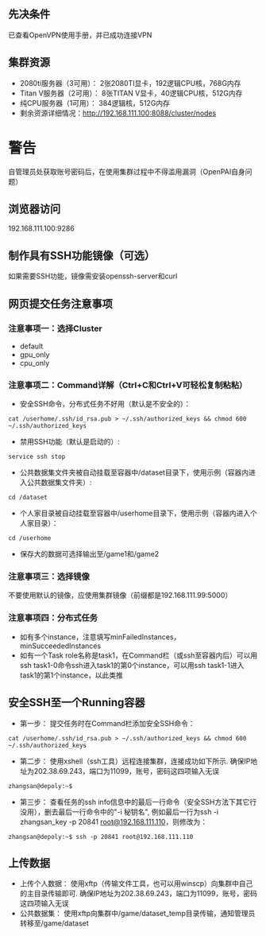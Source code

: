 ## 先决条件
已查看OpenVPN使用手册，并已成功连接VPN
## 集群资源
* 2080ti服务器（3可用）： 2张2080TI显卡，192逻辑CPU核，768G内存
* Titan V服务器（2可用）： 8张TITAN V显卡，40逻辑CPU核，512G内存
* 纯CPU服务器（1可用）： 384逻辑核，512G内存 
* 剩余资源详细情况：http://192.168.111.100:8088/cluster/nodes
# 警告
自管理员处获取账号密码后，在使用集群过程中不得滥用漏洞（OpenPAI自身问题）
## 浏览器访问
192.168.111.100:9286
## 制作具有SSH功能镜像（可选）
如果需要SSH功能，镜像需安装openssh-server和curl
## 网页提交任务注意事项
### 注意事项一：选择Cluster
* default
* gpu_only
* cpu_only
### 注意事项二：Command详解（Ctrl+C和Ctrl+V可轻松复制粘粘）
* 安全SSH命令，分布式任务不好用（默认是不安全的）：
```
cat /userhome/.ssh/id_rsa.pub > ~/.ssh/authorized_keys && chmod 600 ~/.ssh/authorized_keys
```
* 禁用SSH功能（默认是启动的）:  
```
service ssh stop
```
* 公共数据集文件夹被自动挂载至容器中/dataset目录下，使用示例（容器内进入公共数据集文件夹）:  
```
cd /dataset
```
* 个人家目录被自动挂载至容器中/userhome目录下，使用示例（容器内进入个人家目录）：  
```
cd /userhome
```
* 保存大的数据可选择输出至/game1和/game2
### 注意事项三：选择镜像
不要使用默认的镜像，应使用集群镜像（前缀都是192.168.111.99:5000）
### 注意事项四：分布式任务
* 如有多个instance，注意填写minFailedInstances，minSucceededInstances
* 如有一个Task role名称是task1，在Command栏（或ssh至容器内后）可以用ssh task1-0命令ssh进入task1的第0个instance，可以用ssh task1-1进入task1的第1个instance，以此类推
## 安全SSH至一个Running容器
* 第一步： 提交任务时在Command栏添加安全SSH命令：
```
cat /userhome/.ssh/id_rsa.pub > ~/.ssh/authorized_keys && chmod 600 ~/.ssh/authorized_keys
```
* 第二步： 使用xshell（ssh工具）远程连接集群，连接成功如下所示.  确保IP地址为202.38.69.243，端口为11099，账号，密码这四项输入无误
```
zhangsan@depoly:~$
```
* 第三步： 查看任务的ssh info信息中的最后一行命令（安全SSH方法下其它行没用），删去最后一行命令中的"-i 秘钥名", 例如最后一行为ssh -i zhangsan_key -p 20841 root@192.168.111.110，则修改为：
```
zhangsan@depoly:~$ ssh -p 20841 root@192.168.111.110
```
## 上传数据
* 上传个人数据： 使用xftp（传输文件工具，也可以用winscp）向集群中自己的主目录传输即可.  确保IP地址为202.38.69.243，端口为11099，账号，密码这四项输入无误
* 公共数据集： 使用xftp向集群中/game/dataset_temp目录传输，通知管理员转移至/game/dataset


